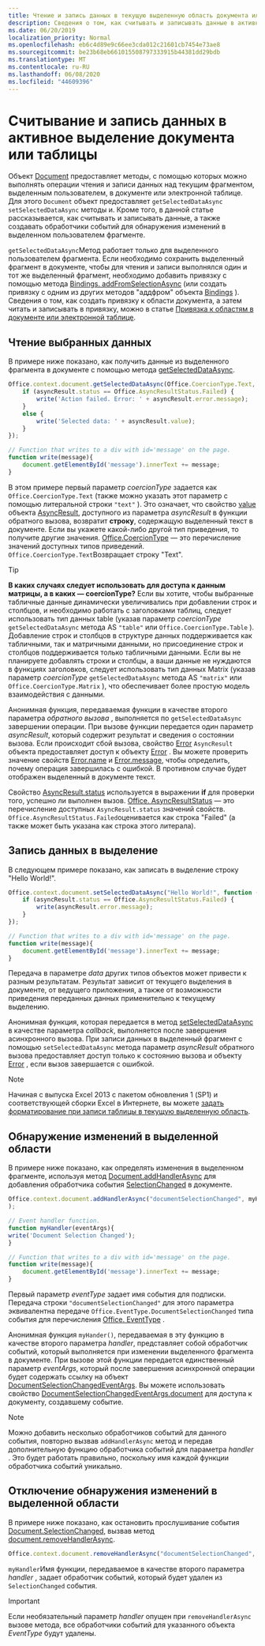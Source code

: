 ```yaml
---
title: Чтение и запись данных в текущую выделенную область документа или электронной таблицы
description: Сведения о том, как считывать и записывать данные в активный выбор в документе Word или в электронной таблице Excel.
ms.date: 06/20/2019
localization_priority: Normal
ms.openlocfilehash: eb6c4d89e9c66ee3cda012c21601cb7454e73ae8
ms.sourcegitcommit: be23b68eb661015508797333915b44381dd29bdb
ms.translationtype: MT
ms.contentlocale: ru-RU
ms.lasthandoff: 06/08/2020
ms.locfileid: "44609396"
---
```

# <a name="read-and-write-data-to-the-active-selection-in-a-document-or-spreadsheet"></a>Считывание и запись данных в активное выделение документа или таблицы

Объект [Document](/javascript/api/office/office.document) предоставляет методы, с помощью которых можно выполнять операции чтения и записи данных над текущим фрагментом, выделенным пользователем, в документе или электронной таблице. Для этого `Document` объект предоставляет `getSelectedDataAsync` `setSelectedDataAsync` методы и. Кроме того, в данной статье рассказывается, как считывать и записывать данные, а также создавать обработчики событий для обнаружения изменений в выделенном пользователем фрагменте.

`getSelectedDataAsync`Метод работает только для выделенного пользователем фрагмента. Если необходимо сохранить выделенный фрагмент в документе, чтобы для чтения и записи выполнялся один и тот же выделенный фрагмент, необходимо добавить привязку с помощью метода [Bindings. addFromSelectionAsync](/javascript/api/office/office.bindings#addfromselectionasync-bindingtype--options--callback-) (или создать привязку с одним из других методов "аддфром" объекта [Bindings](/javascript/api/office/office.bindings) ). Сведения о том, как создать привязку к области документа, а затем читать и записывать в привязку, можно в статье [Привязка к областям в документе или электронной таблице](bind-to-regions-in-a-document-or-spreadsheet.md).


## <a name="read-selected-data"></a>Чтение выбранных данных


В примере ниже показано, как получить данные из выделенного фрагмента в документе с помощью метода [getSelectedDataAsync](/javascript/api/office/office.document#getselecteddataasync-coerciontype--options--callback-).


```js
Office.context.document.getSelectedDataAsync(Office.CoercionType.Text, function (asyncResult) {
    if (asyncResult.status == Office.AsyncResultStatus.Failed) {
        write('Action failed. Error: ' + asyncResult.error.message);
    }
    else {
        write('Selected data: ' + asyncResult.value);
    }
});

// Function that writes to a div with id='message' on the page.
function write(message){
    document.getElementById('message').innerText += message; 
}
```

В этом примере первый параметр _coercionType_ задается как `Office.CoercionType.Text` (также можно указать этот параметр с помощью литеральной строки `"text"` ). Это означает, что свойство [value](/javascript/api/office/office.asyncresult#status) объекта [AsyncResult](/javascript/api/office/office.asyncresult), доступного из параметра _asyncResult_ в функции обратного вызова, возвратит **строку**, содержащую выделенный текст в документе. Если вы укажете какой-либо другой тип приведения, то получите другие значения. [Office.CoercionType](/javascript/api/office/office.coerciontype) — это перечисление значений доступных типов приведений. `Office.CoercionType.Text`Возвращает строку "Text".


> [!TIP]
> **В каких случаях следует использовать для доступа к данным матрицы, а в каких — coercionType?** Если вы хотите, чтобы выбранные табличные данные динамически увеличивались при добавлении строк и столбцов, и необходимо работать с заголовками таблиц, следует использовать тип данных table (указав параметр _coercionType_ `getSelectedDataAsync` метода AS `"table"` или `Office.CoercionType.Table` ). Добавление строк и столбцов в структуре данных поддерживается как табличными, так и матричными данными, но присоединение строк и столбцов поддерживается только табличными данными. Если вы не планируете добавлять строки и столбцы, а ваши данные не нуждаются в функциях заголовков, следует использовать тип данных Matrix (указав параметр _coercionType_ `getSelectedDataAsync` метода AS `"matrix"` или `Office.CoercionType.Matrix` ), что обеспечивает более простую модель взаимодействия с данными.

Анонимная функция, передаваемая функции в качестве второго параметра _обратного вызова_ , выполняется по `getSelectedDataAsync` завершении операции. При вызове функции передается один параметр _asyncResult_, который содержит результат и сведения о состоянии вызова. Если происходит сбой вызова, свойство [Error](/javascript/api/office/office.asyncresult#asynccontext) `AsyncResult` объекта предоставляет доступ к объекту [Error](/javascript/api/office/office.error) . Вы можете проверить значение свойств [Error.name](/javascript/api/office/office.error#name) и [Error.message](/javascript/api/office/office.error#message), чтобы определить, почему операция завершилась с ошибкой. В противном случае будет отображен выделенный в документе текст.

Свойство [AsyncResult.status](/javascript/api/office/office.asyncresult#error) используется в выражении **if** для проверки того, успешно ли выполнен вызов. [Office. AsyncResultStatus](/javascript/api/office/office.asyncresult#status) — это перечисление доступных `AsyncResult.status` значений свойств. `Office.AsyncResultStatus.Failed`оценивается как строка "Failed" (а также может быть указана как строка этого литерала).


## <a name="write-data-to-the-selection"></a>Запись данных в выделение


В следующем примере показано, как записать в выделение строку "Hello World!".


```js
Office.context.document.setSelectedDataAsync("Hello World!", function (asyncResult) {
    if (asyncResult.status == Office.AsyncResultStatus.Failed) {
        write(asyncResult.error.message);
    }
});

// Function that writes to a div with id='message' on the page.
function write(message){
    document.getElementById('message').innerText += message;
}
```

Передача в параметре _data_ других типов объектов может привести к разным результатам. Результат зависит от текущего выделения в документе, от ведущего приложения, а также от возможности приведения переданных данных применительно к текущему выделению.

Анонимная функция, которая передается в метод [setSelectedDataAsync](/javascript/api/office/office.document#setselecteddataasync-data--options--callback-) в качестве параметра _callback_, выполняется после завершения асинхронного вызова. При записи данных в выделенный фрагмент с помощью `setSelectedDataAsync` метода параметр _asyncResult_ обратного вызова предоставляет доступ только к состоянию вызова и объекту [Error](/javascript/api/office/office.error) , если вызов завершается с ошибкой.

> [!NOTE]
> Начиная с выпуска Excel 2013 с пакетом обновления 1 (SP1) и соответствующей сборки Excel в Интернете, вы можете [задать форматирование при записи таблицы в текущую выделенную область](../excel/excel-add-ins-tables.md).


## <a name="detect-changes-in-the-selection"></a>Обнаружение изменений в выделенной области


В примере ниже показано, как определять изменения в выделенном фрагменте, используя метод [Document.addHandlerAsync](/javascript/api/office/office.document#addhandlerasync-eventtype--handler--options--callback-) для добавления обработчика события [SelectionChanged](/javascript/api/office/office.documentselectionchangedeventargs) в документе.


```js
Office.context.document.addHandlerAsync("documentSelectionChanged", myHandler, function(result){}
);

// Event handler function.
function myHandler(eventArgs){
write('Document Selection Changed');
}

// Function that writes to a div with id='message' on the page.
function write(message){
    document.getElementById('message').innerText += message;
}
```

Первый параметр _eventType_ задает имя события для подписки. Передача строки `"documentSelectionChanged"` для этого параметра эквивалентна передаче `Office.EventType.DocumentSelectionChanged` типа события для перечисления [Office. EventType](/javascript/api/office/office.eventtype) .

Анонимная функция `myHander()`, передаваемая в эту функцию в качестве второго параметра _handler_, представляет собой обработчик событий, который выполняется при изменении выделенного фрагмента в документе. При вызове этой функции передается единственный параметр _eventArgs_, который после завершения асинхронной операции будет содержать ссылку на объект [DocumentSelectionChangedEventArgs](/javascript/api/office/office.documentselectionchangedeventargs). Вы можете использовать свойство [DocumentSelectionChangedEventArgs.document](/javascript/api/office/office.documentselectionchangedeventargs#document) для доступа к документу, создавшему событие.


> [!NOTE]
> Можно добавить несколько обработчиков событий для данного события, повторно вызвав `addHandlerAsync` метод и передав дополнительную функцию обработчика событий для параметра _handler_ . Это будет работать правильно, поскольку имя каждой функции обработчика событий уникально.


## <a name="stop-detecting-changes-in-the-selection"></a>Отключение обнаружения изменений в выделенной области


В примере ниже показано, как остановить прослушивание события [Document.SelectionChanged](/javascript/api/office/office.documentselectionchangedeventargs), вызвав метод [document.removeHandlerAsync](/javascript/api/office/office.document#removehandlerasync-eventtype--options--callback-).


```js
Office.context.document.removeHandlerAsync("documentSelectionChanged", {handler:myHandler}, function(result){});
```

`myHandler`Имя функции, передаваемое в качестве второго параметра _handler_ , задает обработчик событий, который будет удален из `SelectionChanged` события.


> [!IMPORTANT]
> Если необязательный параметр _handler_ опущен при `removeHandlerAsync` вызове метода, все обработчики событий для указанного объекта _EventType_ будут удалены.
